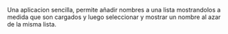 Una aplicacion sencilla, permite añadir nombres a una lista mostrandolos a medida que son cargados y luego seleccionar y mostrar un nombre al azar de la misma lista.
